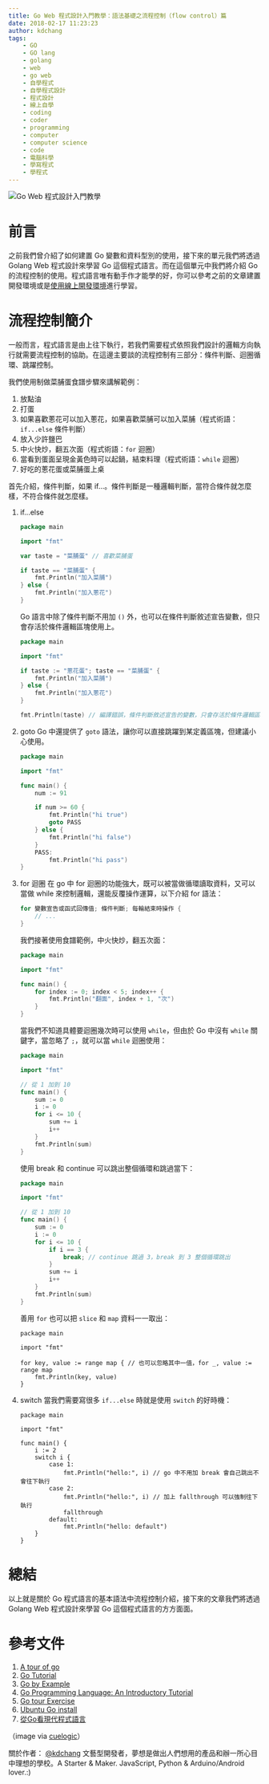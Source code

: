 ```yaml
---
title: Go Web 程式設計入門教學：語法基礎之流程控制（flow control）篇
date: 2018-02-17 11:23:23
author: kdchang
tags:
    - GO
    - GO lang
    - golang
    - web
    - go web
    - 自學程式
    - 自學程式設計
    - 程式設計
    - 線上自學
    - coding
    - coder
    - programming
    - computer
    - computer science
    - code
    - 電腦科學
    - 學寫程式
    - 學程式
---
```


![Go Web 程式設計入門教學](/img/kdchang/golang101/logo.png)

# 前言
之前我們曾介紹了如何建置 Go 變數和資料型別的使用，接下來的單元我們將透過 Golang Web 程式設計來學習 Go 這個程式語言。而在這個單元中我們將介紹 Go 的流程控制的使用。程式語言唯有動手作才能學的好，你可以參考之前的文章建置開發環境或是[使用線上開發環境](https://play.golang.org/)進行學習。

# 流程控制簡介
一般而言，程式語言是由上往下執行，若我們需要程式依照我們設計的邏輯方向執行就需要流程控制的協助。在這邊主要談的流程控制有三部分：條件判斷、迴圈循環、跳躍控制。

我們使用制做菜脯蛋食譜步驟來講解範例：

1. 放點油
2. 打蛋
3. 如果喜歡蔥花可以加入蔥花，如果喜歡菜脯可以加入菜脯（程式術語：`if...else` 條件判斷）
4. 放入少許鹽巴
5. 中火快炒，翻五次面（程式術語：`for` 迴圈）
6. 當看到蛋面呈現金黃色時可以起鍋，結束料理（程式術語：`while` 迴圈）
7. 好吃的蔥花蛋或菜脯蛋上桌

首先介紹，條件判斷，如果 if...。條件判斷是一種邏輯判斷，當符合條件就怎麼樣，不符合條件就怎麼樣。

1. if...else

    ```go
    package main

    import "fmt"

    var taste = "菜脯蛋" // 喜歡菜脯蛋

    if taste == "菜脯蛋" {
        fmt.Println("加入菜脯")
    } else {
        fmt.Println("加入蔥花")
    }
    ```

    Go 語言中除了條件判斷不用加 `()` 外，也可以在條件判斷敘述宣告變數，但只會存活於條件邏輯區塊使用上。

    ```go
    package main

    import "fmt"

    if taste := "蔥花蛋"; taste == "菜脯蛋" {
        fmt.Println("加入菜脯")
    } else {
        fmt.Println("加入蔥花")
    }

    fmt.Println(taste) // 編譯錯誤，條件判斷敘述宣告的變數，只會存活於條件邏輯區塊使用上
    ```

2. goto
    Go 中還提供了 `goto` 語法，讓你可以直接跳躍到某定義區塊，但建議小心使用。

    ```go
    package main

    import "fmt"

    func main() {
        num := 91

        if num >= 60 {
            fmt.Println("hi true")
            goto PASS
        } else {
            fmt.Println("hi false")
        }
        PASS:
            fmt.Println("hi pass")
    }
    ```

3. for 迴圈
    在 go 中 for 迴圈的功能強大，既可以被當做循環讀取資料，又可以當做 while 來控制邏輯，還能反覆操作運算，以下介紹 for 語法：

    ```go
    for 變數宣告或函式回傳值; 條件判斷; 每輪結束時操作 {
        // ...
    }
    ```

    我們接著使用食譜範例，中火快炒，翻五次面：

    ```go
    package main

    import "fmt"

    func main() {
        for index := 0; index < 5; index++ {
            fmt.Println("翻面", index + 1, "次")        
        }
    }
    ```

    當我們不知道具體要迴圈幾次時可以使用 `while`，但由於 Go 中沒有 `while` 關鍵字，當忽略了 `;`，就可以當 `while` 迴圈使用：

    ```go
    package main

    import "fmt"

    // 從 1 加到 10
    func main() {
        sum := 0
        i := 0
        for i <= 10 {
            sum += i
            i++
        }
        fmt.Println(sum)
    }
    ```

    使用 break 和 continue 可以跳出整個循環和跳過當下：

    ```go
    package main

    import "fmt"

    // 從 1 加到 10
    func main() {
        sum := 0
        i := 0
        for i <= 10 {
            if i == 3 {
                break; // continue 跳過 3，break 到 3 整個循環跳出
            }
            sum += i
            i++
        }
        fmt.Println(sum)
    }
    ```

    善用 `for` 也可以把 `slice` 和 `map` 資料一一取出：

    ```
    package main

    import "fmt"

    for key, value := range map { // 也可以忽略其中一值，for _, value := range map
        fmt.Println(key, value)
    }
    ```

4. switch
    當我們需要寫很多 `if...else` 時就是使用 `switch` 的好時機：

    ```
    package main

    import "fmt"

    func main() {
        i := 2
        switch i {
            case 1:
                fmt.Println("hello:", i) // go 中不用加 break 會自己跳出不會往下執行
            case 2:
                fmt.Println("hello:", i) // 加上 fallthrough 可以強制往下執行
                fallthrough
            default:
                fmt.Println("hello: default")        
        }	
    }
    ```

# 總結
以上就是關於 Go 程式語言的基本語法中流程控制介紹，接下來的文章我們將透過 Golang Web 程式設計來學習 Go 這個程式語言的方方面面。

# 參考文件
1. [A tour of go](https://tour.golang.org/welcome/1)
2. [Go Tutorial](https://www.tutorialspoint.com/go/)
3. [Go by Example](https://gobyexample.com/)
4. [Go Programming Language: An Introductory Tutorial](https://www.toptal.com/go/go-programming-a-step-by-step-introductory-tutorial)
5. [Go tour Exercise](https://github.com/davidhoo/go-tour)
6. [Ubuntu Go install](https://github.com/golang/go/wiki/Ubuntu)
7. [從Go看現代程式語言](http://www.ithome.com.tw/voice/99698)

（image via [cuelogic](http://www.cuelogic.com/blog/wp-content/uploads/2017/06/go_lang1.png)）

關於作者：
[@kdchang](http://blog.kdchang.cc) 文藝型開發者，夢想是做出人們想用的產品和辦一所心目中理想的學校。A Starter & Maker. JavaScript, Python & Arduino/Android lover.:) 
